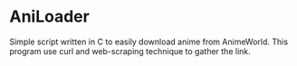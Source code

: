 # AniLoader

Simple script written in C to easily download anime from AnimeWorld.
This program use curl and web-scraping technique to gather the link.

